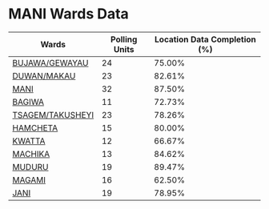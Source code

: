 
# MANI Wards Data

| Wards | Polling Units | Location Data Completion (%) |
| ---- | ----- | ------- |
| [BUJAWA/GEWAYAU](./wards/5096-bujawa/gewayau) | 24 | 75.00% |
| [DUWAN/MAKAU](./wards/5097-duwan/makau) | 23 | 82.61% |
| [MANI](./wards/5098-mani) | 32 | 87.50% |
| [BAGIWA](./wards/5099-bagiwa) | 11 | 72.73% |
| [TSAGEM/TAKUSHEYI](./wards/5100-tsagem/takusheyi) | 23 | 78.26% |
| [HAMCHETA](./wards/5101-hamcheta) | 15 | 80.00% |
| [KWATTA](./wards/5102-kwatta) | 12 | 66.67% |
| [MACHIKA](./wards/5103-machika) | 13 | 84.62% |
| [MUDURU](./wards/5104-muduru) | 19 | 89.47% |
| [MAGAMI](./wards/5105-magami) | 16 | 62.50% |
| [JANI](./wards/5106-jani) | 19 | 78.95% |





